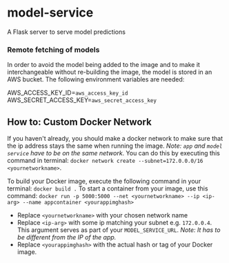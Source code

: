 # model-service
A Flask server to serve model predictions

### Remote fetching of models

In order to avoid the model being added to the image and to make it interchangeable without re-building the image, the model is stored in an AWS bucket. The following environment variables are needed:

AWS_ACCESS_KEY_ID=`aws_access_key_id`
AWS_SECRET_ACCESS_KEY=`aws_secret_access_key`


## How to: Custom Docker Network
If you haven't already, you should make a docker network to make sure that the ip address stays the same when running the image. 
*Note: `app` and `model service` have to be on the same network*.
You can do this by executing this command in terminal: `docker network create --subnet=172.0.0.0/16 <yournetworkname>`.

To build your Docker image, execute the following command in your terminal: `docker build .`
To start a container from your image, use this command: `docker run -p 5000:5000 --net <yournetworkname> --ip <ip-arg> --name appcontainer <yourappimghash>`

- Replace `<yournetworkname>` with your chosen network name
- Replace `<ip-arg>` with some ip matching your subnet e.g. `172.0.0.4`. This argument serves as part of your `MODEL_SERVICE_URL`. *Note: It has to be different from the IP of the app.*
- Replace `<yourappimghash>` with the actual hash or tag of your Docker image.
